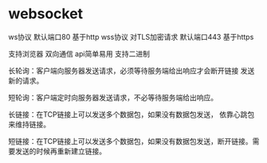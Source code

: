 # websocket
ws协议 默认端口80 基于http
wss协议 对TLS加密请求 默认端口443 基于https

支持浏览器
双向通信
api简单易用
支持二进制

长轮询：客户端向服务器发送请求，必须等待服务端给出响应才会断开链接 发送新的请求。

短轮询：客户端定时向服务器发送请求，不必等待服务端给出响应。

长链接：在TCP链接上可以发送多个数据包，如果没有数据包发送， 依靠心跳包来维持链接。

短链接：在TCP链接上可以发送多个数据包，如果没有数据包发送，断开链接。需要发送的时候再重新建立链接。



